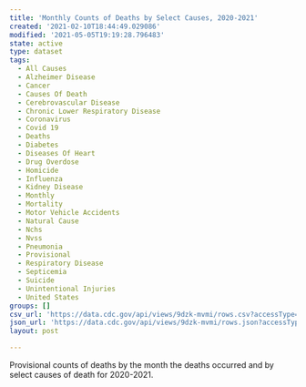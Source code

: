 ```yaml
---
title: 'Monthly Counts of Deaths by Select Causes, 2020-2021'
created: '2021-02-10T18:44:49.029086'
modified: '2021-05-05T19:19:28.796483'
state: active
type: dataset
tags:
  - All Causes
  - Alzheimer Disease
  - Cancer
  - Causes Of Death
  - Cerebrovascular Disease
  - Chronic Lower Respiratory Disease
  - Coronavirus
  - Covid 19
  - Deaths
  - Diabetes
  - Diseases Of Heart
  - Drug Overdose
  - Homicide
  - Influenza
  - Kidney Disease
  - Monthly
  - Mortality
  - Motor Vehicle Accidents
  - Natural Cause
  - Nchs
  - Nvss
  - Pneumonia
  - Provisional
  - Respiratory Disease
  - Septicemia
  - Suicide
  - Unintentional Injuries
  - United States
groups: []
csv_url: 'https://data.cdc.gov/api/views/9dzk-mvmi/rows.csv?accessType=DOWNLOAD'
json_url: 'https://data.cdc.gov/api/views/9dzk-mvmi/rows.json?accessType=DOWNLOAD'
layout: post

---
```

Provisional counts of deaths by the month the deaths occurred and by select causes of death for 2020-2021.
